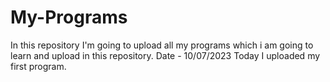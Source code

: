 # My-Programs
 In this repository I'm going to upload all my programs which i am going to learn and upload in this repository.
 Date - 10/07/2023   Today I uploaded my first program. 

